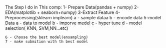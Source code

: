 The Step I do in This comp:
	1- Prepare Data(pandas + numpy)
	2-EDA(matplotlib + seaborn+numpy)
	3-Extract Feature
	4-Preprocessing(sklearn implearn)
		a - sample dataa
		b - encode data
	5-model Data
		a - data to model
		b - imporve medel
		c - hyper tune
		d - model selection( KNN, SVM,NN...etc)

	6 - Choose the best model(ensampling)
	7 - make submition with th best model

	
